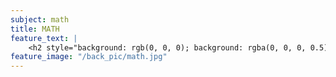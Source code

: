 ```yaml
---
subject: math
title: MATH
feature_text: |
    <h2 style="background: rgb(0, 0, 0); background: rgba(0, 0, 0, 0.5); color: #f1f1f1; padding: 10px;">MATH</h2>
feature_image: "/back_pic/math.jpg"
---
```

